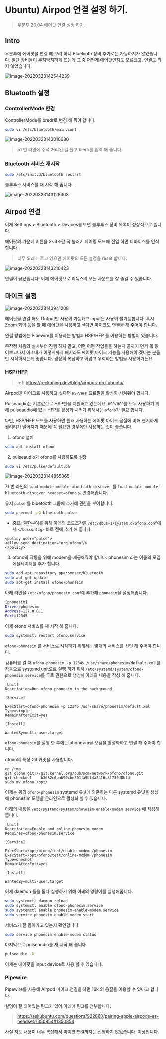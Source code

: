 # Ubuntu)  Airpod 연결 설정 하기.

> 우분투 20.04 에어팟 연결 설정 하기.

## Intro

우분투에 에어팟을 연결 해 보려 하니 Bluetooth 장비 추가로는 가능하지가 않았습니다. 일단 장비들이 무지막지하게 뜨는데 그 중 어떤게 에어팟인지도 모르겠고, 연결도 되지 않았습니다.

![image-20220323142544239](/home/shane/Documents/git/mdblog/OS/linux/ubuntu/Airpod.assets/image-20220323142544239.png)

## Bluetooth 설정

### ControllerMode 변경

ControllerMode를 bredr로 변경 해 줘야 합니다.

```zsh
sudo vi /etc/bluetooth/main.conf
```

![image-20220323143010680](/home/shane/Documents/git/mdblog/OS/linux/ubuntu/Airpod.assets/image-20220323143010680.png)

> 51 번 라인에 주석 처리된 걸 풀고 bredr를 입력 해 줍니다.

### Bluetooth 서비스 재시작

```zsh
sudo /etc/init.d/bluetooth restart
```

블루투스 서비스를 재 시작 해 줍니다.

![image-20220323143128303](/home/shane/Documents/git/mdblog/OS/linux/ubuntu/Airpod.assets/image-20220323143128303.png)

## Airpod 연결

이제 Settings > Bluetooth > Devices를 보면 블루투스 장비 목록이 정상적으로 뜹니다.

에어팟의 가운데 버튼을 2~3초간 꾹 눌러서 페어링 모드에 진입 하면 디바이스를 인식 합니다.

> 너무 오래 누르고 있으면 에어팟의 모든 설정을 reset 합니다.

![image-20220323143210423](/home/shane/Documents/git/mdblog/OS/linux/ubuntu/Airpod.assets/image-20220323143210423.png)

연결이 끝났습니다! 이제 에어팟으로 리눅스의 모든 사운드를 잘 즐길 수 있습니다.

## 마이크 설정

![image-20220323143941208](/home/shane/Documents/git/mdblog/OS/linux/ubuntu/Airpod.assets/image-20220323143941208.png)

에어팟을 연결 해도 Output만 사용이 가능하고 Input은 사용이 불가능합니다. 혹시 Zoom 회의 등을 할 때 에어팟을 사용하고 싶다면 마이크도 연결을 해 주어야 합니다.

연결 방법에는 Pipewire를 이용하는 방법과 HSP/HFP 를 이용하는 방법이 있습니다.

무작정 처음의 설치부터 진행 하지 말고, 어떤 어떤 작업들을 하는지 끝까지 먼저 쭉 읽어보고나서 아.! 내가 이렇게까지 해서라도 에어팟 마이크 기능을 사용해야 겠다는 분들만 시작하시는게 좋습니다. 굉장히 복잡하고 어렵고 우회하는 방법을 사용하거든요.

### HSP/HFP

> ref: https://reckoning.dev/blog/airpods-pro-ubuntu/

Airpod을 마이크로 사용하고 싶다면 `HSP/HFP` 프로필을 활성화 시켜줘야 합니다.

Pulseaudio는 기본값으로 HSP만을 지원하고 있는데요, `HSP/HFP`를 모두 사용하기 위해 pulseaudio에 있는 HFP를 활성화 시키기 위해서는 `ofono`가 필요 합니다.

다만, HSP/HFP 모드를 사용하면 원래 사용하는 에어팟 마이크 음질에 비해 현저하게 퀄리티가 떨어지기 때문에 꼭 필요한 경우에만 사용하는 것이 좋습니다. 

1. ofono 설치

```zsh
sudo apt install ofono
```

2. pulseaudio가 ofono를 사용하도록 설정

```zsh
sudo vi /etc/pulse/default.pa
```

![image-20220323144855065](/home/shane/Documents/git/mdblog/OS/linux/ubuntu/Airpod.assets/image-20220323144855065.png)

71 번 라인의 `load-module module-bluetooth-discover` 를 `load-module module-bluetooth-discover headset=ofono` 로 변경해줍니다.

유저 `pulse` 를 bluetooth 그룹에 추가해 권한을 부여합니다.

```zsh
sudo usermod -aG bluetooth pulse
```

* 중요: 권한부여를 위해 아래의 코드조각을 `/etc/dbus-1/system.d/ofono.conf`에서 `</busconfig>` 바로 전에 추가 해 줍니다.

```
<policy user="pulse">
<allow send_destination="org.ofono"/>
</policy>
```

3. ofono의 작동을 위해 modem을 제공해줘야 합니다. phonesim 라는 이름의 모뎀 에뮬레이터를 추가 합니다. 

```zsh
sudo add-apt-repository ppa:smoser/bluetooth
sudo apt-get update
sudo apt-get install ofono-phonesim
```

아래 라인을 `/etc/ofono/phonesim.conf`에 추가해 `phonesim`을 설정해줍니다.

```zsh
[phonesim]
Driver=phonesim
Address=127.0.0.1
Port=12345
```

이제 ofono 서비스를 재 시작 해 줍니다.

```zsh
sudo systemctl restart ofono.service
```

`ofono-phonesim` 를 서비스로 시작하기 위해서는 몇개의 서비스를 선언 해 주어야 합니다.

컴퓨터를 켤 때 `ofono-phonesim -p 12345 /usr/share/phonesim/default.xml` 를 자동으로 systemd unit으로 실행 하기 위해 `/etc/systemd/system/ofono-phonesim.service`를 루트 권한으로 생성해 아래의 내용을 작성 해 줍니다.

```
[Unit]
Description=Run ofono-phonesim in the background

[Service]

ExecStart=ofono-phonesim -p 12345 /usr/share/phonesim/default.xml
Type=simple
RemainAfterExit=yes

[Install]

WantedBy=multi-user.target
```

`ofono-phonesim`를 실행 한 후에는 phonesim을 모뎀을 활성화하고 연결 해 주어야 합니다.

ofono의 특정 Git 커밋을 사용합니다.

```
cd /tmp
git clone git://git.kernel.org/pub/scm/network/ofono/ofono.git
git checkout    b3682c6bab99cbe301fa9bf4a2416c3f730d8bfd
sudo mv ofono /opt/
```

이제는 위의 `ofono-phonesim` systemd 유닛에 의존하는 다른 systemd 유닛을 생성해 phonesim 모뎀을 온라인으로 활성화 할 수 있습니다.

아래의 내용을 `/etc/systemd/system/phonesim-enable-modem.service` 에 작성해 줍니다.

```
[Unit]
Description=Enable and online phonesim modem
Requires=ofono-phonesim.service

[Service]

ExecStart=/opt/ofono/test/enable-modem /phonesim
ExecStart=/opt/ofono/test/online-modem /phonesim
Type=oneshot
RemainAfterExit=yes

[Install]

WantedBy=multi-user.target
```

이제 daemon 들을 둘다 실행하기 위해 아래의 명령어를 실행해줍니다.

```zsh
sudo systemctl daemon-reload
sudo systemctl enable ofono-phonesim.service
sudo systemctl enable phonesim-enable-modem.service
sudo service phonesim-enable-modem start
```

서비스가 잘 돌아가고 있는지 확인합니다.

```zsh
sudo service phonesim-enable-modem status
```

마지막으로 pulseaudio를 재 시작 해 줍니다.

```zsh
pulseaudio -k
```

이제는 에어팟을 input device로 사용 할 수 있습니다. 

### Pipewire

Pipewire를 사용해 Airpod 마이크 연결을 하면 16k 의 음질을 이용할 수 있다고 합니다.

설명이 잘 되어있는 링크가 있어 아래에 링크를 첨부합니다.

> https://askubuntu.com/questions/922860/pairing-apple-airpods-as-headset/1350854#1350854

사실 저도 내용이 너무 복잡해서 마이크 연결까지는 진행하지 않았습니다. 이상입니다.